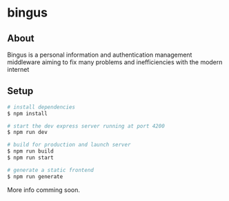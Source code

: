 # bingus

## About

Bingus is a personal information and authentication management middleware aiming to fix many problems and inefficiencies with the modern internet

## Setup

```bash
# install dependencies
$ npm install

# start the dev express server running at port 4200
$ npm run dev

# build for production and launch server
$ npm run build
$ npm run start

# generate a static frontend
$ npm run generate
```

More info comming soon.